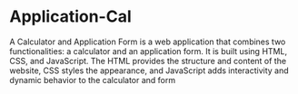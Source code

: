# Application-Cal
A Calculator and Application Form is a web application that combines two functionalities: a calculator and an application form. It is built using HTML, CSS, and JavaScript. The HTML provides the structure and content of the website, CSS styles the appearance, and JavaScript adds interactivity and dynamic behavior to the calculator and form
